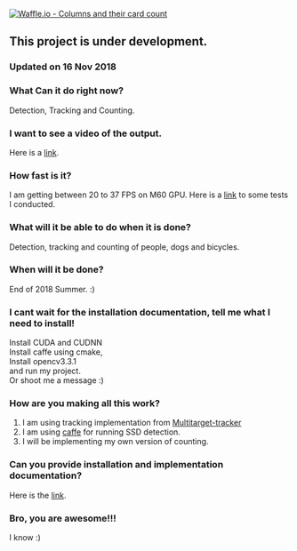 [![Waffle.io - Columns and their card count](https://badge.waffle.io/abdullahsumbal/SSD_Tracker.svg?columns=all)](https://waffle.io/abdullahsumbal/SSD_Tracker)


## This project is under development.

### Updated on 16 Nov 2018

### What Can it do right now?
Detection, Tracking and Counting.

### I want to see a video of the output.
Here is a [link](https://mcgill-my.sharepoint.com/:v:/g/personal/muhammad_sumbal_mail_mcgill_ca/ETmImhhJXoxChREpDGoEqmwBw4VgJQpzLCfrpDWNzHQyVQ?e=LDNgJt).  

### How fast is it?
I am getting between 20 to 37 FPS on M60 GPU. Here is a [link](https://github.com/abdullahsumbal/Installtion/blob/master/SSD_Tracker_Tests/SSD_Tracking-Report.md) to some tests I conducted. 

### What will it be able to do when it is done?
Detection, tracking and counting of people, dogs and bicycles.

### When will it be done?
End of 2018 Summer. :)

### I cant wait for the installation documentation, tell me what I need to install!
Install CUDA and CUDNN \
Install caffe using cmake,\
Install opencv3.3.1\
and run my project.\
Or shoot me a message :)

### How are you making all this work?
1. I am using tracking implementation from [Multitarget-tracker](https://github.com/Smorodov/Multitarget-tracker)
2. I am using [caffe](https://github.com/weiliu89/caffe/tree/ssd) for running SSD detection.
3. I will be implementing my own version of counting.

### Can you provide installation and implementation documentation?
Here is the [link](https://drive.google.com/open?id=1-g0aO1VBpcY-WMtEbet16w_cQNtlfSt-).

### Bro, you are awesome!!!
I know :)


 

